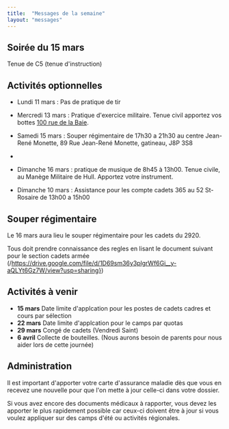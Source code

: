 ```yaml
---
title:  "Messages de la semaine"
layout: "messages"
---
```


## Soirée du 15 mars

Tenue de C5 (tenue d'instruction)

## Activités optionnelles

-  Lundi 11 mars : Pas de pratique de tir

-  Mercredi 13 mars : Pratique d'exercice militaire. Tenue civil apportez vos bottes [100 rue de la Baie](/information/comment-nous-rejoindre/).
 
 - Samedi 15 mars : Souper régimentaire de 17h30 a 21h30 au centre Jean-René Monette, 89 Rue Jean-René Monette, gatineau, J8P 3S8
 -
 - Dimanche 16 mars : pratique de musique de 8h45 à 13h00. Tenue civile, au Manège Militaire de Hull. Apportez votre instrument.

 - Dimanche 10 mars : Assistance pour les compte cadets 365 au 52 St-Rosaire de 13h00 a 15h00


## Souper régimentaire 

Le 16 mars aura lieu le souper régimentaire pour les cadets du 2920.

Tous doit prendre connaissance des regles en lisant le document suivant pour le section cadets armée (/https://drive.google.com/file/d/1D69sm36y3plgrWf6Gi__y-aQLYt6Gz7W/view?usp=sharing})

## Activités à venir

- **15 mars** Date limite d'applcation pour les postes de cadets cadres et cours par sélection
- **22 mars** Date limite d'applcation pour le camps par quotas
- **29 mars** Congé de cadets (Vendredi Saint)
- **6 avril** Collecte de bouteilles. (Nous aurons besoin de parents pour nous aider lors de cette journée)

## Administration

Il est important d'apporter votre carte d'assurance maladie dès que vous en recevez une nouvelle pour que l'on mette à jour celle-ci dans votre dossier.

Si vous avez encore des documents médicaux à rapporter, vous devez les apporter le plus rapidement possible car ceux-ci doivent être à jour si vous voulez appliquer sur des camps d'été ou activités régionales.
  
